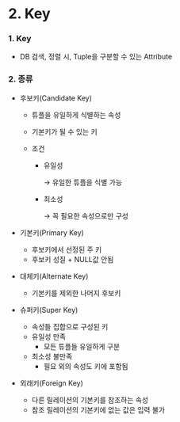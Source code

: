 # 2. Key



### 1. Key

* DB 검색, 정렬 시, Tuple을 구분할 수 있는 Attribute



### 2. 종류

* 후보키(Candidate Key)

  * 튜플을 유일하게 식별하는 속성

  * 기본키가 될 수 있는 키

  * 조건

    * 유일성 

      →   유일한 튜플을 식별 가능

    * 최소성

      →   꼭 필요한 속성으로만 구성

* 기본키(Primary Key)

  * 후보키에서 선정된 주 키
  * 후보키 성질 + NULL값 안됨

* 대체키(Alternate Key)

  * 기본키를 제외한 나머지 후보키

* 슈퍼키(Super Key)

  * 속성들 집합으로 구성된 키
  * 유일성 만족
    * 모든 튜플들 유일하게 구분
  * 최소성 불만족
    * 필요 외의 속성도 키에 포함됨

* 외래키(Foreign Key)

  * 다른 릴레이션의 기본키를 참조하는 속성
  * 참조 릴레이션의 기본키에 없는 값은 입력 불가